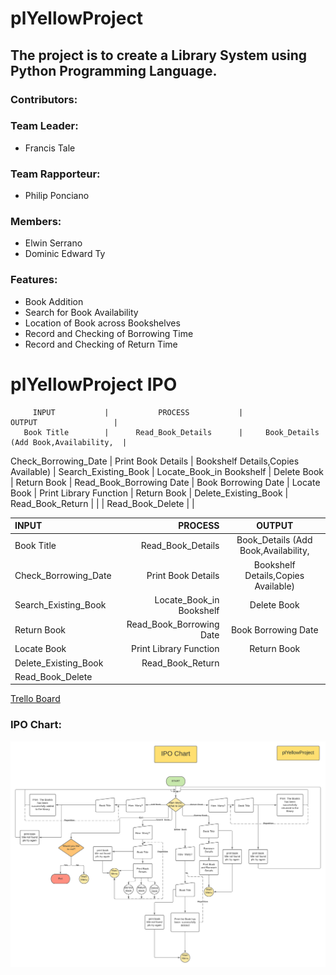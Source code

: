 # plYellowProject
## The project is to create a Library System using Python Programming Language. ##

### Contributors: ###
### Team Leader: ###
  * Francis Tale
### Team  Rapporteur: ###
  * Philip Ponciano
### Members: ### 
  * Elwin Serrano
  * Dominic Edward Ty
  
### Features: ###
  * Book Addition
  * Search for Book Availability
  * Location of Book across Bookshelves
  * Record and Checking of Borrowing Time
  * Record and Checking of Return Time
  
 # plYellowProject IPO
         INPUT           |           PROCESS           |                    OUTPUT                 |
       Book Title        |      Read_Book_Details      |     Book_Details (Add Book,Availability,  |  
   Check_Borrowing_Date  |      Print Book Details     |    Bookshelf Details,Copies Available)    |
   Search_Existing_Book  |   Locate_Book_in Bookshelf  |               Delete Book                 |
       Return Book       |   Read_Book_Borrowing Date  |              Book Borrowing Date          |
       Locate Book       |   Print Library Function    |               Return Book                 |
    Delete_Existing_Book |      Read_Book_Return       |                                           |
                         |      Read_Book_Delete       |                                           |
  
  
  
INPUT | PROCESS | OUTPUT
| :--- | ---: | :---:
Book Title  | Read_Book_Details | Book_Details (Add Book,Availability,
Check_Borrowing_Date  | Print Book Details | Bookshelf Details,Copies Available)
  Search_Existing_Book  | Locate_Book_in Bookshelf | Delete Book
Return Book  | Read_Book_Borrowing Date | Book Borrowing Date 
Locate Book  |Print Library Function  | Return Book
  Delete_Existing_Book  | Read_Book_Return |
 | Read_Book_Delete |

  
  
  
  
  
  
  
  
  



























 [Trello Board](https://trello.com/b/AYQO1KUk/plyellow/ "Trello Board")
 
 ### IPO Chart: ###
 ![picture alt](https://github.com/Fraxinus001/plYellowProject/blob/main/IPO%20chart.png "IPO Chart")
